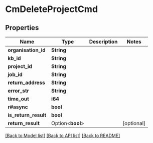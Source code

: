 # CmDeleteProjectCmd

## Properties

Name | Type | Description | Notes
------------ | ------------- | ------------- | -------------
**organisation_id** | **String** |  | 
**kb_id** | **String** |  | 
**project_id** | **String** |  | 
**job_id** | **String** |  | 
**return_address** | **String** |  | 
**error_str** | **String** |  | 
**time_out** | **i64** |  | 
**r#async** | **bool** |  | 
**is_return_result** | **bool** |  | 
**return_result** | Option<**bool**> |  | [optional]

[[Back to Model list]](../README.md#documentation-for-models) [[Back to API list]](../README.md#documentation-for-api-endpoints) [[Back to README]](../README.md)


